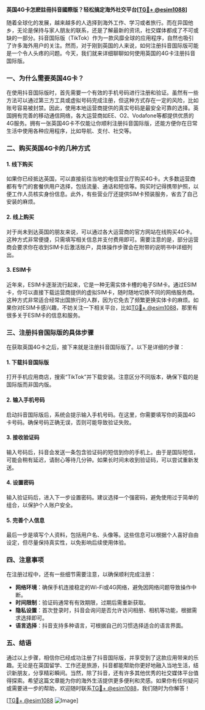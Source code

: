 **英国4G卡怎麽註冊抖音國際版？轻松搞定海外社交平台[[TG💪+ @esim1088](https://t.me/s/esim1088)]**

随着全球化的发展，越来越多的人选择到海外工作、学习或者旅行。而在异国他乡，无论是保持与家人朋友的联系，还是了解最新的资讯，社交媒体都成了不可或缺的一部分。抖音国际版（TikTok）作为一款风靡全球的应用程序，自然也吸引了许多海外用户的关注。然而，对于刚到英国的人来说，如何注册抖音国际版可能是一个令人头疼的问题。今天，我们就来详细聊聊如何使用英国的4G卡注册抖音国际版。

### **一、为什么需要英国4G卡？**

在使用抖音国际版时，首先需要一个有效的手机号码进行注册和验证。虽然有一些方法可以通过第三方工具或虚拟号码完成注册，但这种方式存在一定的风险，比如账号容易被封禁。因此，使用本地运营商提供的真实号码是最安全可靠的选择。英国拥有完善的移动通信网络，各大运营商如EE、O2、Vodafone等都提供优质的4G服务。拥有一张英国4G卡不仅能让你顺利注册抖音国际版，还能方便你在日常生活中使用各种应用程序，比如导航、支付、社交等。

### **二、购买英国4G卡的几种方式**

#### 1. **线下购买**
如果你已经抵达英国，可以直接前往当地的电信营业厅购买4G卡。大多数运营商都有专门的套餐供用户选择，包括流量、通话和短信等。购买时记得携带护照，以便工作人员核实身份信息。此外，有些营业厅还提供SIM卡预装服务，省去了自己安装的麻烦。

#### 2. **线上购买**
对于尚未到达英国的朋友来说，可以通过各大运营商的官方网站在线购买4G卡。这种方式非常便捷，只需填写相关信息并支付费用即可。需要注意的是，部分运营商会要求你在收到SIM卡后激活账户，具体操作步骤会在附带的说明书中详细列出。

#### 3. **ESIM卡**
近年来，ESIM卡逐渐流行起来，它是一种无需实体卡槽的电子SIM卡。通过ESIM卡，你可以直接下载运营商提供的虚拟SIM卡，随时随地切换不同的网络服务商。这种方式非常适合经常出国旅行的人群，因为它免去了频繁更换实体卡的麻烦。如果你对ESIM卡感兴趣，不妨关注一下相关平台，比如[TG💪+ @esim1088](https://t.me/s/esim1088)，那里有很多关于ESIM卡的信息和服务。

### **三、注册抖音国际版的具体步骤**

在获取英国4G卡之后，接下来就是注册抖音国际版了。以下是详细的步骤：

#### 1. **下载抖音国际版**
打开手机应用商店，搜索“TikTok”并下载安装。注意区分不同版本，确保下载的是国际版而非国内版。

#### 2. **输入手机号码**
启动抖音国际版后，系统会提示输入手机号码。在这里，你需要填写你的英国4G卡号码。确保号码正确无误，否则可能导致验证失败。

#### 3. **接收验证码**
输入号码后，抖音会发送一条包含验证码的短信到你的手机上。由于是国际短信，可能会稍有延迟，请耐心等待几分钟。如果长时间未收到验证码，可以尝试重新发送。

#### 4. **设置密码**
输入验证码后，进入下一步设置密码。建议选择一个强密码，避免使用过于简单的组合，以保护个人账户安全。

#### 5. **完善个人信息**
最后一步是填写个人资料，包括用户名、头像等。这些信息可以根据个人喜好自由设定，但尽量保持真实性，以免影响后续使用体验。

### **四、注意事项**

在注册过程中，还有一些细节需要注意，以确保顺利完成注册：

- **网络环境**：确保手机连接稳定的Wi-Fi或4G网络，避免因网络问题导致操作中断。
- **时间限制**：验证码通常有有效期限，过期后需重新获取。
- **隐私设置**：首次登录时，抖音会询问是否允许访问相册、相机等功能，根据需求选择即可。
- **语言选择**：抖音支持多种语言，可根据自己的习惯选择适合的语言界面。

### **五、结语**

通过以上步骤，相信你已经成功注册了抖音国际版，并享受到了这款应用带来的乐趣。无论是在英国留学、工作还是旅游，抖音都能帮助你更好地融入当地生活，结识新朋友，分享精彩瞬间。当然，除了抖音，还有许多其他优秀的社交媒体平台值得探索。希望这篇文章能为你的海外生活提供更多便利和灵感。如果你有任何疑问或需要进一步的帮助，欢迎随时联系[TG💪+ @esim1088](https://t.me/s/esim1088)，我们随时为你解答！

[[TG💪+ @esim1088](https://t.me/s/esim1088) ![Image](https://i.postimg.cc/4NQfJmqS/Snipaste-2025-05-13-00-14-12.png)]